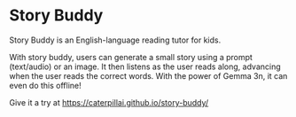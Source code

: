 # Story Buddy

Story Buddy is an English-language reading tutor for kids.

With story buddy, users can generate a small story using a prompt (text/audio)
or an image. It then listens as the user reads along, advancing when the user reads the correct words. With the power of Gemma 3n, it can even do this offline!

Give it a try at https://caterpillai.github.io/story-buddy/
